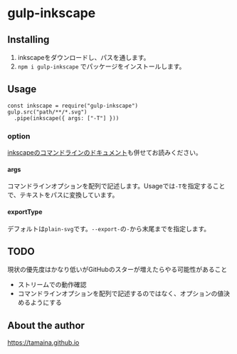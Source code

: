 # gulp-inkscape
## Installing
1. inkscapeをダウンロードし、パスを通します。
2. `npm i gulp-inkscape` でパッケージをインストールします。

## Usage
```
const inkscape = require("gulp-inkscape")
gulp.src("path/**/*.svg")
  .pipe(inkscape({ args: ["-T"] }))
```

### option
[inkscapeのコマンドラインのドキュメント](https://inkscape.org/ja/doc/inkscape-man.html)も併せてお読みください。

#### args
コマンドラインオプションを配列で記述します。Usageでは`-T`を指定することで、テキストをパスに変換しています。

#### exportType
デフォルトは`plain-svg`です。`--export-`の`-`から末尾までを指定します。

## TODO
現状の優先度はかなり低いがGitHubのスターが増えたらやる可能性があること

- ストリームでの動作確認
- コマンドラインオプションを配列で記述するのではなく、オプションの値決めるようにする

## About the author
https://tamaina.github.io
